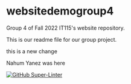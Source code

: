 # websitedemogroup4
Group 4 of Fall 2022 IT115's website repository.

This is our readme file for our group project.

this is a new change 


Nahum Yanez was here

[![GitHub Super-Linter](https://github.com/Killiest/websitedemogroup4/workflows/Lint%20Code%20Base/badge.svg)](https://github.com/marketplace/actions/super-linter)
